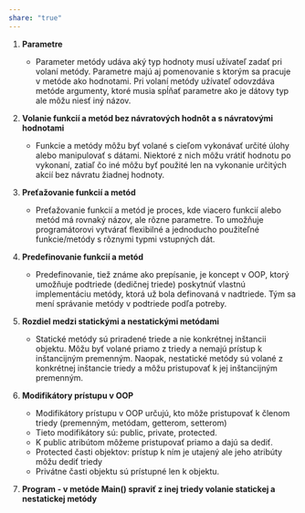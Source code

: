 ```yaml
---
share: "true"
---
```


1. **Parametre**
   - Parameter metódy udáva aký typ hodnoty musí užívateľ zadať pri volaní metódy. Parametre majú aj pomenovanie s ktorým sa pracuje v metóde ako hodnotami. Pri volaní metódy užívateľ odovzdáva metóde argumenty, ktoré musia spĺňať parametre ako je dátovy typ ale môžu niesť iný názov.

2. **Volanie funkcií a metód bez návratových hodnôt a s návratovými hodnotami**
   - Funkcie a metódy môžu byť volané s cieľom vykonávať určité úlohy alebo manipulovať s dátami. Niektoré z nich môžu vrátiť hodnotu po vykonaní, zatiaľ čo iné môžu byť použité len na vykonanie určitých akcií bez návratu žiadnej hodnoty.

3. **Preťažovanie funkcií a metód**
   - Preťažovanie funkcií a metód je proces, kde viacero funkcií alebo metód má rovnaký názov, ale rôzne parametre. To umožňuje programátorovi vytvárať flexibilné a jednoducho použiteľné funkcie/metódy s rôznymi typmi vstupných dát.

4. **Predefinovanie funkcií a metód**
   - Predefinovanie, tiež známe ako prepísanie, je koncept v OOP, ktorý umožňuje podtriede (dedičnej triede) poskytnúť vlastnú implementáciu metódy, ktorá už bola definovaná v nadtriede. Tým sa mení správanie metódy v podtriede podľa potreby.

5. **Rozdiel medzi statickými a nestatickými metódami**
   - Statické metódy sú priradené triede a nie konkrétnej inštancii objektu. Môžu byť volané priamo z triedy a nemajú prístup k inštancijným premenným. Naopak, nestatické metódy sú volané z konkrétnej inštancie triedy a môžu pristupovať k jej inštancijným premenným.

6. **Modifikátory prístupu v OOP**
   - Modifikátory prístupu v OOP určujú, kto môže pristupovať k členom triedy (premenným, metódam, getterom, setterom)
   - Tieto modifikátory sú: public, private, protected.
   - K public atribútom môžeme pristupovať priamo a dajú sa dediť.
   - Protected časti objektov: prístup k ním je utajený ale jeho atribúty môžu dediť triedy
   - Privátne časti objektu sú prístupné len k objektu.
   
7. **Program - v metóde Main() spraviť z inej triedy volanie statickej a nestatickej metódy**

